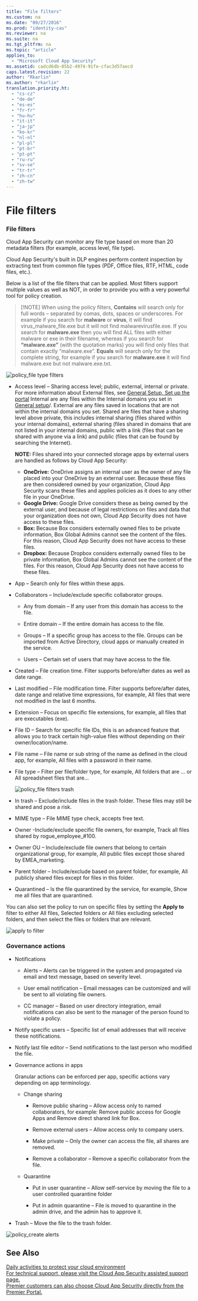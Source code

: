 ```yaml
---
title: "File filters"
ms.custom: na
ms.date: "09/27/2016"
ms.prod: "identity-cas"
ms.reviewer: na
ms.suite: na
ms.tgt_pltfrm: na
ms.topic: "article"
applies_to: 
  - "Microsoft Cloud App Security"
ms.assetid: cadcd6db-05b2-4974-91fe-cfac3d57aecd
caps.latest.revision: 22
author: "Rkarlin"
ms.author: "rkarlin"
translation.priority.ht: 
  - "cs-cz"
  - "de-de"
  - "es-es"
  - "fr-fr"
  - "hu-hu"
  - "it-it"
  - "ja-jp"
  - "ko-kr"
  - "nl-nl"
  - "pl-pl"
  - "pt-br"
  - "pt-pt"
  - "ru-ru"
  - "sv-se"
  - "tr-tr"
  - "zh-cn"
  - "zh-tw"
---
```

# File filters

###  <a name="Filefilters"></a> File filters 
 
 Cloud App Security can monitor any file type based on more than 20 metadata filters (for example, access level, file type). 
 
Cloud App Security's built in DLP engines perform content inspection by extracting text from common file types (PDF, Office files, RTF, HTML, code files, etc.).

Below is a list of the file filters that can be applied. Most filters support multiple values as well as NOT, in order to provide you with a very powerful tool for policy creation.  
> [!NOTE] When using the policy filters, **Contains**  will search only for full words – separated by comas, dots, spaces or underscores. For example if you search for **malware** or **virus**, it will find virus_malware_file.exe but it will not find malwarevirusfile.exe. If you search for **malware.exe** then you will find ALL files with either malware or exe in their filename, whereas if you search for **“malware.exe”** (with the quotation marks) you will find only files that contain exactly “malware.exe”.  **Equals** will search only for the complete string, for example if you search for **malware.exe** it will find malware.exe but not malware.exe.txt. 

   
 ![policy_file type filters](./media/policy_file-type-filters.png "policy_file type filters")  
  
-   Access level – Sharing access level; public, external, internal or private.  For more information about External files, see [General Setup, Set up the portal](../migration/getting-started-with-cloud-app-security.md)
Internal are any files within the Internal domains you set in [General setup](../migration/general-setup.md)/. External are any files saved in locations that are not within the internal domains you set. Shared are files that have a sharing level above private, this includes internal sharing (files shared within your internal domains), external sharing (files shared in domains that are not listed in your internal domains, public with a link (files that can be shared with anyone via a link) and public (files that can be found by searching the Internet). 

     **NOTE:**  Files shared into your connected storage apps by external users are handled as follows by Cloud App Security:
    - **OneDrive:** OneDrive assigns an internal user as the owner of any file placed into your OneDrive by an external user. Because these files are then considered owned by your organization, Cloud App Security scans these files and applies policies as it does to any other file in your OneDrive.
     - **Google Drive:** Google Drive considers these as being owned by the external user, and because of legal restrictions on files and data that your organization does not own, Cloud App Security does not have access to these files.
    - **Box:** Because Box considers externally owned files to be private information, Box Global Admins cannot see the content of the files. For this reason, Cloud App Security does not have access to these files. 
    - **Dropbox:** Because Dropbox considers externally owned files to be private information, Box Global Admins cannot see the content of the files. For this reason, Cloud App Security does not have access to these files.

-   App – Search only for files within these apps.  
  
-   Collaborators – Include/exclude specific collaborator groups.  
  
    -   Any from domain – If any user from this domain has access to the file.  
  
    -   Entire domain – If the entire domain has access to the file.  
  
    -   Groups – If a specific group has access to the file. Groups can be imported from Active Directory, cloud apps or manually created in the service.  
  
    -   Users – Certain set of users that may have access to the file.  
  
-   Created  – File creation time. Filter supports before/after dates as well as date range.  
  
-   Last modified – File modification time. Filter supports before/after dates, date range and relative time expressions, for example, All files that were not modified in the last 6 months.  
  
-   Extension – Focus on specific file extensions, for example, all files that are executables (exe).  
  
-   File ID – Search for specific file IDs, this is an advanced feature that allows you to track certain high-value files without depending on their owner/location/name.  
  
-   File name – File name or sub string of the name as defined in the cloud app, for example, All files with a password in their name.  
  
-   File type – Filter per file/folder type, for example, All folders that are ... or All spreadsheet files that are...  
  
     ![policy_file filters trash](./media/policy_file-filters-trash.png "policy_file filters trash")  
  
-   In trash – Exclude/include files in the trash folder. These files may still be shared and pose a risk.  
  
-   MIME type – File MIME type check, accepts free text.  
  
-   Owner -Include/exclude specific file owners, for example, Track all files shared by rogue_employee_#100.  
  
-   Owner OU – Include/exclude file owners that belong to certain organizational group, for example, All public files except those shared by EMEA_marketing.  
  
-   Parent folder – Include/exclude based on parent folder, for example, All publicly shared files except for files in this folder.  
  
-   Quarantined – Is the file quarantined by the service, for example, Show me all files that are quarantined.  
  
 You can also set the policy to run on specific files by setting the **Apply to** filter to either All files, Selected folders or All files excluding selected folders, and then select the files or folders that are relevant.  
  
 ![apply to filter](./media/apply-to-filter.png "apply to filter")  
  
### Governance actions  
  
-   Notifications  
  
    -   Alerts – Alerts can be triggered in the system and propagated via email and text message, based on severity level.  
  
    -   User email notification – Email messages can be customized and will be sent to all violating file owners.  
  
    -   CC manager – Based on user directory integration, email notifications can also be sent to the manager of the person found to violate a policy.  
  
-   Notify specific users – Specific list of email addresses that will receive these notifications.  
  
-   Notify last file editor – Send notifications to the last person who modified the file.  
  
-   Governance actions in apps  
  
     Granular actions can be enforced per app, specific actions vary depending on app terminology.  
  
    -   Change sharing  
  
        -   Remove public sharing –  Allow access only to named collaborators, for example: Remove public access for Google Apps and Remove direct shared link for Box.  
  
        -   Remove external users – Allow access only to company users.  
  
        -   Make private – Only the owner can access the file, all shares are removed.  
  
        -   Remove a collaborator – Remove a specific collaborator from the file.  
  
    -   Quarantine  
  
        -   Put in user quarantine – Allow self-service by moving the file to a user controlled quarantine folder  
  
        -   Put in admin quarantine – File is moved to quarantine in the admin drive, and the admin has to approve it.  
  
-   Trash – Move the file to the trash folder.  
  
 ![policy_create alerts](./media/policy_create-alerts.png "policy_create alerts")  
  
 
## See Also  
 [Daily activities to protect your cloud environment](../migration/daily-activities-to-protect-your-cloud-environment.md)   
 [For technical support, please visit the Cloud App Security assisted support page.](http://support.microsoft.com/oas/default.aspx?prid=16031)   
 [Premier customers can also choose Cloud App Security directly from the Premier Portal.](https://premier.microsoft.com/)  
  
  
